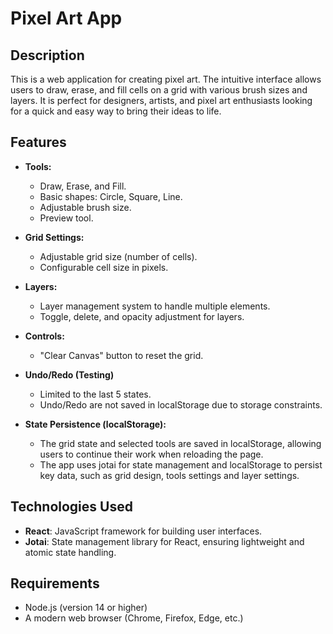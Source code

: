 # Pixel Art App

## Description

This is a web application for creating pixel art. The intuitive interface allows users to draw, erase, and fill cells on a grid with various brush sizes and layers. It is perfect for designers, artists, and pixel art enthusiasts looking for a quick and easy way to bring their ideas to life.

## Features

- **Tools:**

  - Draw, Erase, and Fill.
  - Basic shapes: Circle, Square, Line.
  - Adjustable brush size.
  - Preview tool.

- **Grid Settings:**

  - Adjustable grid size (number of cells).
  - Configurable cell size in pixels.

- **Layers:**

  - Layer management system to handle multiple elements.
  - Toggle, delete, and opacity adjustment for layers.

- **Controls:**

  - "Clear Canvas" button to reset the grid.

- **Undo/Redo (Testing)**
  
  - Limited to the last 5 states.
  - Undo/Redo are not saved in localStorage due to storage constraints.

- **State Persistence (localStorage):**

  - The grid state and selected tools are saved in localStorage, allowing users to continue their work when reloading the page.
  - The app uses jotai for state management and localStorage to persist key data, such as grid design, tools settings and layer settings.

## Technologies Used

- **React**: JavaScript framework for building user interfaces.
- **Jotai**: State management library for React, ensuring lightweight and atomic state handling.

## Requirements

- Node.js (version 14 or higher)
- A modern web browser (Chrome, Firefox, Edge, etc.)
